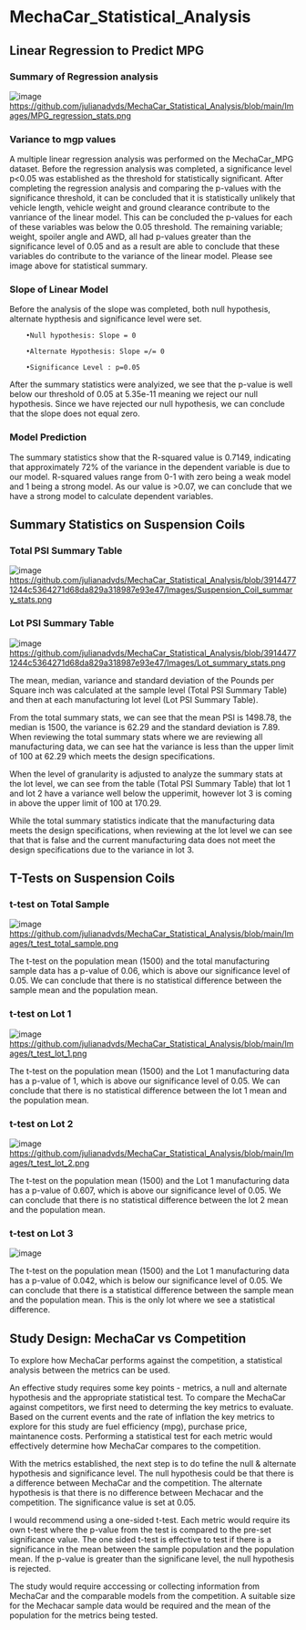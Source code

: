 # MechaCar_Statistical_Analysis


## Linear Regression to Predict MPG
### Summary of Regression analysis
![image](https://github.com/julianadvds/MechaCar_Statistical_Analysis/blob/main/Images/MPG_regression_stats.png)
https://github.com/julianadvds/MechaCar_Statistical_Analysis/blob/main/Images/MPG_regression_stats.png

### Variance to mgp values
A multiple linear regression analysis was performed on the MechaCar_MPG dataset.  Before the regression analysis was completed, a significance level p<0.05 was established as the threshold for statistically significant.  After completing the regression analysis and comparing the p-values with the significance threshold, it can be concluded that it is statistically unlikely that vehicle length, vehicle weight and ground clearance contribute to the vanriance of the linear model.  This can be concluded the p-values for each of these variables was below the 0.05 threshold.  The remaining variable; weight, spoiler angle and AWD, all had p-values greater than the significance level of 0.05 and as a result are able to conclude that these variables do contribute to the variance of the linear model.  Please see image above for statistical summary. 

### Slope of Linear Model
Before the analysis of the slope was completed, both null hypothesis, alternate hypthesis and significance level were set.

        •Null hypothesis: Slope = 0

        •Alternate Hypothesis: Slope =/= 0

        •Significance Level : p=0.05

After the summary statistics were analyized, we see that the p-value is well below our threshold of 0.05 at 5.35e-11 meaning we reject our null hypothesis.  Since we have rejected our null hypothesis, we can conclude that the slope does not equal zero.

### Model Prediction

The summary statistics show that the R-squared value is 0.7149, indicating that approximately 72% of the variance in the dependent variable is due to our model.  R-squared values range from 0-1 with zero being a weak model and 1 being a strong model.  As our value is >0.07, we can conclude that we have a strong model to calculate dependent variables.

## Summary Statistics on Suspension Coils
### Total PSI Summary Table
![image](https://github.com/julianadvds/MechaCar_Statistical_Analysis/blob/39144771244c5364271d68da829a318987e93e47/Images/Suspension_Coil_summary_stats.png)
https://github.com/julianadvds/MechaCar_Statistical_Analysis/blob/39144771244c5364271d68da829a318987e93e47/Images/Suspension_Coil_summary_stats.png

### Lot PSI Summary Table
![image](https://github.com/julianadvds/MechaCar_Statistical_Analysis/blob/39144771244c5364271d68da829a318987e93e47/Images/Lot_summary_stats.png)
https://github.com/julianadvds/MechaCar_Statistical_Analysis/blob/39144771244c5364271d68da829a318987e93e47/Images/Lot_summary_stats.png

The mean, median, variance and standard deviation of the Pounds per Square inch was calculated at the sample level (Total PSI Summary Table) and then at each manufacturing lot level (Lot PSI Summary Table).  

From the total summary stats, we can see that the mean PSI is 1498.78, the median is 1500, the variance is 62.29 and the standard deviation is 7.89.  When reviewing the total summary stats where we are reviewing all manufacturing data, we can see hat the variance is less than the upper limit of 100 at 62.29 which meets the design specifications.

When the level of granularity is adjusted to analyze the summary stats at the lot level, we can see from the table (Total PSI Summary Table) that lot 1 and lot 2 have a variance well below the upperimit, however lot 3 is coming in above the upper limit of 100 at 170.29.

While the total summary statistics indicate that the manufacturing data meets the design specifications, when reviewing at the lot level we can see that that is false and the current manufacturing data does not meet the design specifications due to the variance in lot 3.



## T-Tests on Suspension Coils

### t-test on Total Sample
![image](https://github.com/julianadvds/MechaCar_Statistical_Analysis/blob/main/Images/t_test_total_sample.png)
https://github.com/julianadvds/MechaCar_Statistical_Analysis/blob/main/Images/t_test_total_sample.png

The t-test on the population mean (1500) and the total manufacturing sample data has a p-value of 0.06, which is above our significance level of 0.05.  We can conclude that there is no statistical difference between the sample mean and the population mean.  

### t-test on Lot 1
![image](https://github.com/julianadvds/MechaCar_Statistical_Analysis/blob/main/Images/t_test_lot_1.png)
https://github.com/julianadvds/MechaCar_Statistical_Analysis/blob/main/Images/t_test_lot_1.png

The t-test on the population mean (1500) and the Lot 1 manufacturing data has a p-value of 1, which is above our significance level of 0.05.  We can conclude that there is no statistical difference between the lot 1 mean and the population mean.

### t-test on Lot 2
![image](https://github.com/julianadvds/MechaCar_Statistical_Analysis/blob/main/Images/t_test_lot_2.png)
https://github.com/julianadvds/MechaCar_Statistical_Analysis/blob/main/Images/t_test_lot_2.png

The t-test on the population mean (1500) and the Lot 1 manufacturing data has a p-value of 0.607, which is above our significance level of 0.05.  We can conclude that there is no statistical difference between the lot 2 mean and the population mean.

### t-test on Lot 3
![image](https://github.com/julianadvds/MechaCar_Statistical_Analysis/blob/main/Images/t_test_lot_3.png)

The t-test on the population mean (1500) and the Lot 1 manufacturing data has a p-value of 0.042, which is below our significance level of 0.05.  We can conclude that there is a statistical difference between the sample mean and the population mean. This is the only lot where we see a statistical difference.  


## Study Design: MechaCar vs Competition
To explore how MechaCar performs against the competition, a statistical analysis between the metrics can be used.  

An effective study requires some key points - metrics, a null and alternate hypothesis and the appropriate statistical test.  To compare the MechaCar against competitors, we first need to determing the key metrics to evaluate.  Based on the current events and the rate of inflation the key metrics to explore for this study are fuel efficiency (mpg), purchase price, maintanence costs.  Performing a statistical test for each metric would effectively determine how MechaCar compares to the competition.   

With the metrics established, the next step is to do tefine the null & alternate hypothesis and significance level.  The null hypothesis could be that there is a difference between MechaCar and the competition.  The alternate hypothesis is that there is no difference between Mechacar and the competition.  The significance value is set at 0.05.

I would recommend using a one-sided t-test.  Each metric would require its own t-test where the p-value from the test is compared to the pre-set significance value.  The one sided t-test is effective to test if there is a significance in the mean between the sample population and the population mean.  If the p-value is greater than the significane level, the null hypothesis is rejected.    


The study would require acccessing or collecting information from MechaCar and the comparable models from the competition.  A suitable size for the Mechacar sample data would be required and the mean of the population for the metrics being tested. 

